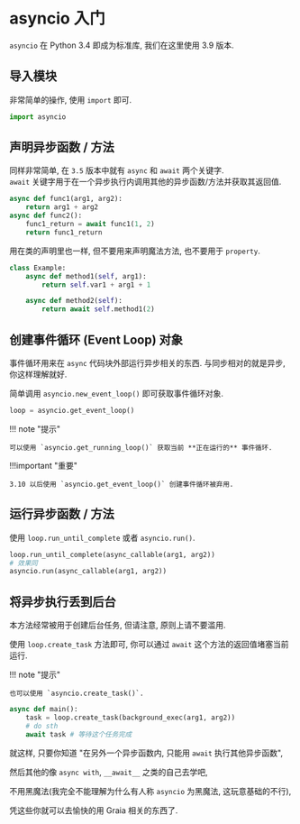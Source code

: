 # asyncio 入门

`asyncio` 在 Python 3.4 即成为标准库, 我们在这里使用 3.9 版本.

## 导入模块

非常简单的操作, 使用 `import` 即可.

```python
import asyncio
```

## 声明异步函数 / 方法

同样非常简单, 在 `3.5` 版本中就有 `async` 和 `await` 两个关键字.  
`await` 关键字用于在一个异步执行内调用其他的异步函数/方法并获取其返回值.

```python
async def func1(arg1, arg2):
    return arg1 + arg2
async def func2():
    func1_return = await func1(1, 2)
    return func1_return
```

用在类的声明里也一样, 但不要用来声明魔法方法, 也不要用于 `property`.

```python
class Example:
    async def method1(self, arg1):
        return self.var1 + arg1 + 1

    async def method2(self):
        return await self.method1(2)
```

## 创建事件循环 (Event Loop) 对象

事件循环用来在 `async` 代码块外部运行异步相关的东西. 与同步相对的就是异步, 你这样理解就好.

简单调用 `asyncio.new_event_loop()` 即可获取事件循环对象.

```python
loop = asyncio.get_event_loop()
```

!!! note "提示"

    可以使用 `asyncio.get_running_loop()` 获取当前 **正在运行的** 事件循环.

!!!important "重要"

    3.10 以后使用 `asyncio.get_event_loop()` 创建事件循环被弃用.

## 运行异步函数 / 方法

使用 `loop.run_until_complete` 或者 `asyncio.run()`.

```python
loop.run_until_complete(async_callable(arg1, arg2))
# 效果同
asyncio.run(async_callable(arg1, arg2))
```

## 将异步执行丢到后台

本方法经常被用于创建后台任务, 但请注意, 原则上请不要滥用.

使用 `loop.create_task` 方法即可, 你可以通过 `await` 这个方法的返回值堵塞当前运行.

!!! note "提示"

    也可以使用 `asyncio.create_task()`.

```python
async def main():
    task = loop.create_task(background_exec(arg1, arg2))
    # do sth
    await task # 等待这个任务完成
```

就这样, 只要你知道 "在另外一个异步函数内, 只能用 `await` 执行其他异步函数",

然后其他的像 `async with`, `__await__` 之类的自己去学吧,

不用黑魔法(我完全不能理解为什么有人称 `asyncio` 为黑魔法, 这玩意基础的不行),

凭这些你就可以去愉快的用 Graia 相关的东西了.
